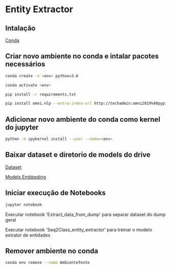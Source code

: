 # Entity Extractor

## Intalação

[Conda](https://docs.conda.io/projects/conda/en/latest/index.html)

## Criar novo ambiente no conda e intalar pacotes necessários
```bash
conda create -n <env> python=3.6

conda activate <env>

pip install -r requirements.txt

pip install omni.nlp --extra-index-url http://techadmin:omni2019%40pypi@repo.oppuz.com:8080/ --trusted-host repo.oppuz.com
```

## Adicionar novo ambiente do conda como kernel do jupyter
```bash
python -m ipykernel install --user --name=<env>
```

## Baixar dataset  e diretorio de models do drive

[Dataset](https://drive.google.com/drive/u/2/folders/19J8P3CQHoeBpWlyOV4JhsTMjse7odh6h)

[Models Embbeding](https://drive.google.com/drive/u/2/folders/1eps7_tLfC91lOE8HX3ynStU47ekGYzUh)

## Iniciar execução de Notebooks

```bash
jupyter notebook
```

Executar notebook 'Extract_data_from_dump' para separar dataset do dump geral

Executar notebook 'Seq2Class_entity_extractor' para treinar o modelo extrator de entidades

## Remover ambiente no conda
```bash
conda env remove --name AmbienteTeste
```